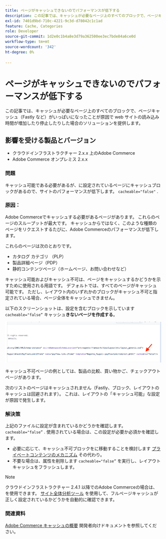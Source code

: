 ```yaml
---
title: ページがキャッシュできないのでパフォーマンスが低下する
description: この記事では、キャッシュが必要なページ上のすべてのブロックで、ページキャッシュ（Fastly など）がいっぱいになったことが原因で web サイトの読み込み時間が増加したり停止したりした場合のソリューションを提供します。
exl-id: 7401d9bd-710c-4221-9c3d-d78042c1c1ad
feature: Cache, Categories
role: Developer
source-git-commit: 1d2e0c1b4a8e3d79a362500ee3ec7bde84a6ce0d
workflow-type: tm+mt
source-wordcount: '342'
ht-degree: 0%

---
```


# ページがキャッシュできないのでパフォーマンスが低下する

この記事では、キャッシュが必要なページ上のすべてのブロックで、ページキャッシュ（Fastly など）がいっぱいになったことが原因で web サイトの読み込み時間が増加したり停止したりした場合のソリューションを提供します。

## 影響を受ける製品とバージョン

* クラウドインフラストラクチャー 2.x.x 上のAdobe Commerce
* Adobe Commerce オンプレミス 2.x.x

### 問題

キャッシュ可能である必要があるが、に設定されているページにキャッシュブロックがあるので、サイトのパフォーマンスが低下します。 `cacheable="false"` .

### 原因：

Adobe Commerceでキャッシュする必要があるページがあります。 これらのページのスループットが最大です。 キャッシュからではなく、このような種類のページをリクエストするたびに、Adobe Commerceのパフォーマンスが低下します。

これらのページは次のとおりです。

* カタログ カテゴリ （PLP）
* 製品詳細ページ（PDP）
* 静的コンテンツページ（ホームページ、お問い合わせなど）

キャッシュ可能およびキャッシュ不可は、ページをキャッシュするかどうかを示すために使用される用語です。 デフォルトでは、すべてのページがキャッシュ可能です。 ただし、レイアウト内のいずれかのブロックがキャッシュ不可と指定されている場合、ページ全体をキャッシュできません。

以下のスクリーンショットは、設定を含むブロックを示しています `cacheable="false”`  キャッシュ**きないページを作成する**。

![non_cacheable_kb.png](assets/non_cacheable_kb.png)

キャッシュ不可ページの例としては、製品の比較、買い物かご、チェックアウトページがあります。

次のリストのページはキャッシュされません（Fastly、ブロック、レイアウトのキャッシュは回避されます）。 これは、レイアウトの「キャッシュ可能」な設定が原因で発生します。

### 解決策

上記のファイルに設定が含まれているかどうかを確認します。 `cacheable="false”` . 使用されている場合は、この設定が必要か必須かを確認します。

* 必要に応じて、キャッシュ不可ブロックをに移動することを検討します [プライベートコンテンツのメカニズム](https://devdocs.magento.com/guides/v2.3/extension-dev-guide/cache/page-caching/private-content.html?itm_source=devdocs&amp;itm_medium=quick_search&amp;itm_campaign=federated_search&amp;itm_term=private%20co) その代わり。
* 不要な場合は、属性を削除します `cacheable="false”` を実行し、レイアウトキャッシュをフラッシュします。

>[!NOTE]
>
>クラウドインフラストラクチャー 2.4.1 以降でのAdobe Commerceの場合は、を使用できます。 [サイト全体分析ツール](https://docs.magento.com/user-guide/reports/site-wide-analysis-tool.html) を使用して、フルページキャッシュが正しく設定されているかどうかを自動的に確認できます。

### 関連資料

[Adobe Commerce キャッシュの概要](https://devdocs.magento.com/guides/v2.3/frontend-dev-guide/cache_for_frontdevs.html?itm_source=devdocs&amp;itm_medium=search_page&amp;itm_campaign=federated_search&amp;itm_term=cacheable%2) 開発者向けドキュメントを参照してください。
